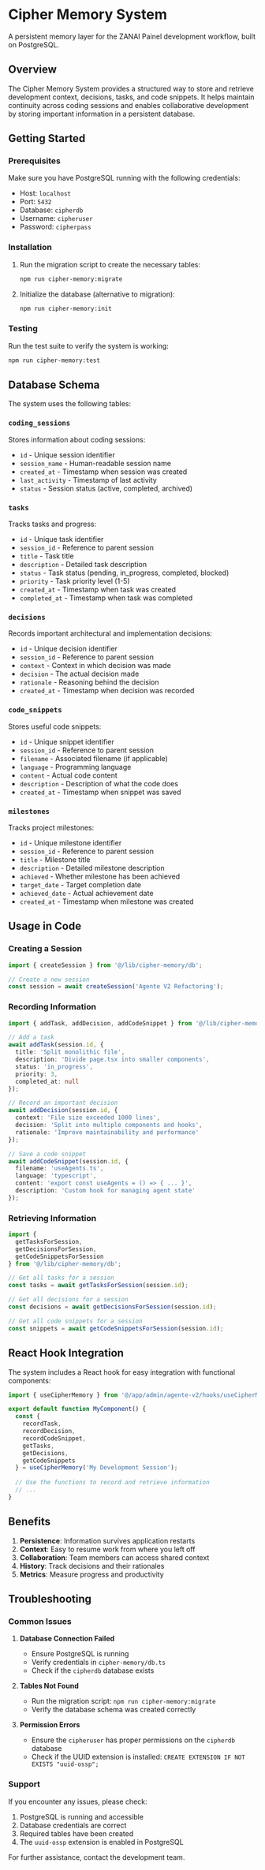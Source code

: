 # Cipher Memory System

A persistent memory layer for the ZANAI Painel development workflow, built on PostgreSQL.

## Overview

The Cipher Memory System provides a structured way to store and retrieve development context, decisions, tasks, and code snippets. It helps maintain continuity across coding sessions and enables collaborative development by storing important information in a persistent database.

## Getting Started

### Prerequisites

Make sure you have PostgreSQL running with the following credentials:
- Host: `localhost`
- Port: `5432`
- Database: `cipherdb`
- Username: `cipheruser`
- Password: `cipherpass`

### Installation

1. Run the migration script to create the necessary tables:
   ```bash
   npm run cipher-memory:migrate
   ```

2. Initialize the database (alternative to migration):
   ```bash
   npm run cipher-memory:init
   ```

### Testing

Run the test suite to verify the system is working:
```bash
npm run cipher-memory:test
```

## Database Schema

The system uses the following tables:

### `coding_sessions`
Stores information about coding sessions:
- `id` - Unique session identifier
- `session_name` - Human-readable session name
- `created_at` - Timestamp when session was created
- `last_activity` - Timestamp of last activity
- `status` - Session status (active, completed, archived)

### `tasks`
Tracks tasks and progress:
- `id` - Unique task identifier
- `session_id` - Reference to parent session
- `title` - Task title
- `description` - Detailed task description
- `status` - Task status (pending, in_progress, completed, blocked)
- `priority` - Task priority level (1-5)
- `created_at` - Timestamp when task was created
- `completed_at` - Timestamp when task was completed

### `decisions`
Records important architectural and implementation decisions:
- `id` - Unique decision identifier
- `session_id` - Reference to parent session
- `context` - Context in which decision was made
- `decision` - The actual decision made
- `rationale` - Reasoning behind the decision
- `created_at` - Timestamp when decision was recorded

### `code_snippets`
Stores useful code snippets:
- `id` - Unique snippet identifier
- `session_id` - Reference to parent session
- `filename` - Associated filename (if applicable)
- `language` - Programming language
- `content` - Actual code content
- `description` - Description of what the code does
- `created_at` - Timestamp when snippet was saved

### `milestones`
Tracks project milestones:
- `id` - Unique milestone identifier
- `session_id` - Reference to parent session
- `title` - Milestone title
- `description` - Detailed milestone description
- `achieved` - Whether milestone has been achieved
- `target_date` - Target completion date
- `achieved_date` - Actual achievement date
- `created_at` - Timestamp when milestone was created

## Usage in Code

### Creating a Session

```typescript
import { createSession } from '@/lib/cipher-memory/db';

// Create a new session
const session = await createSession('Agente V2 Refactoring');
```

### Recording Information

```typescript
import { addTask, addDecision, addCodeSnippet } from '@/lib/cipher-memory/db';

// Add a task
await addTask(session.id, {
  title: 'Split monolithic file',
  description: 'Divide page.tsx into smaller components',
  status: 'in_progress',
  priority: 3,
  completed_at: null
});

// Record an important decision
await addDecision(session.id, {
  context: 'File size exceeded 1000 lines',
  decision: 'Split into multiple components and hooks',
  rationale: 'Improve maintainability and performance'
});

// Save a code snippet
await addCodeSnippet(session.id, {
  filename: 'useAgents.ts',
  language: 'typescript',
  content: 'export const useAgents = () => { ... }',
  description: 'Custom hook for managing agent state'
});
```

### Retrieving Information

```typescript
import { 
  getTasksForSession, 
  getDecisionsForSession, 
  getCodeSnippetsForSession 
} from '@/lib/cipher-memory/db';

// Get all tasks for a session
const tasks = await getTasksForSession(session.id);

// Get all decisions for a session
const decisions = await getDecisionsForSession(session.id);

// Get all code snippets for a session
const snippets = await getCodeSnippetsForSession(session.id);
```

## React Hook Integration

The system includes a React hook for easy integration with functional components:

```typescript
import { useCipherMemory } from '@/app/admin/agente-v2/hooks/useCipherMemory';

export default function MyComponent() {
  const { 
    recordTask, 
    recordDecision, 
    recordCodeSnippet,
    getTasks,
    getDecisions,
    getCodeSnippets
  } = useCipherMemory('My Development Session');
  
  // Use the functions to record and retrieve information
  // ...
}
```

## Benefits

1. **Persistence**: Information survives application restarts
2. **Context**: Easy to resume work from where you left off
3. **Collaboration**: Team members can access shared context
4. **History**: Track decisions and their rationales
5. **Metrics**: Measure progress and productivity

## Troubleshooting

### Common Issues

1. **Database Connection Failed**
   - Ensure PostgreSQL is running
   - Verify credentials in `cipher-memory/db.ts`
   - Check if the `cipherdb` database exists

2. **Tables Not Found**
   - Run the migration script: `npm run cipher-memory:migrate`
   - Verify the database schema was created correctly

3. **Permission Errors**
   - Ensure the `cipheruser` has proper permissions on the `cipherdb` database
   - Check if the UUID extension is installed: `CREATE EXTENSION IF NOT EXISTS "uuid-ossp";`

### Support

If you encounter any issues, please check:
1. PostgreSQL is running and accessible
2. Database credentials are correct
3. Required tables have been created
4. The `uuid-ossp` extension is enabled in PostgreSQL

For further assistance, contact the development team.